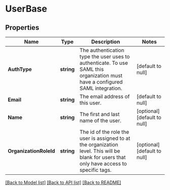 # UserBase

## Properties
Name | Type | Description | Notes
------------ | ------------- | ------------- | -------------
**AuthType** | **string** | The authentication type the user uses to authenticate. To use SAML this organization must have a configured SAML integration. | [default to null]
**Email** | **string** | The email address of this user. | [default to null]
**Name** | **string** | The first and last name of the user. | [optional] [default to null]
**OrganizationRoleId** | **string** | The id of the role the user is assigned to at the organization level. This will be blank for users that only have access to specific tags. | [optional] [default to null]

[[Back to Model list]](../README.md#documentation-for-models) [[Back to API list]](../README.md#documentation-for-api-endpoints) [[Back to README]](../README.md)


